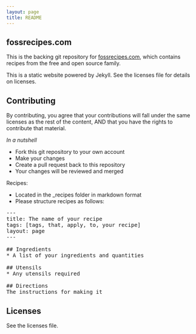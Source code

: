 ```yaml
---
layout: page
title: README
---
```


fossrecipes.com
-----------------

This is the backing git repository for [fossrecipes.com](http://fossrecipes.com), which contains recipes from the free and open source family.

This is a static website powered by Jekyll. See the licenses file
for details on licenses.

Contributing
-----------------
By contributing, you agree that your contributions will
fall under the same licenses as the rest of the content, AND
that you have the rights to contribute that material.


_In a nutshell_
* Fork this git repository to your own account
* Make your changes
* Create a pull request back to this repository
* Your changes will be reviewed and merged

Recipes:
* Located in the \_recipes folder in markdown format
* Please structure recipes as follows:
<pre>
---
title: The name of your recipe
tags: [tags, that, apply, to, your recipe]
layout: page
---

## Ingredients
* A list of your ingredients and quantities

## Utensils
* Any utensils required

## Directions
The instructions for making it
</pre>

Licenses
--------------
See the licenses file.

